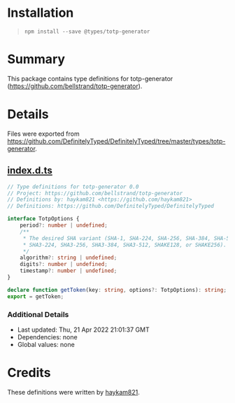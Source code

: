 # Installation
> `npm install --save @types/totp-generator`

# Summary
This package contains type definitions for totp-generator (https://github.com/bellstrand/totp-generator).

# Details
Files were exported from https://github.com/DefinitelyTyped/DefinitelyTyped/tree/master/types/totp-generator.
## [index.d.ts](https://github.com/DefinitelyTyped/DefinitelyTyped/tree/master/types/totp-generator/index.d.ts)
````ts
// Type definitions for totp-generator 0.0
// Project: https://github.com/bellstrand/totp-generator
// Definitions by: haykam821 <https://github.com/haykam821>
// Definitions: https://github.com/DefinitelyTyped/DefinitelyTyped

interface TotpOptions {
    period?: number | undefined;
    /**
     * The desired SHA variant (SHA-1, SHA-224, SHA-256, SHA-384, SHA-512,
     * SHA3-224, SHA3-256, SHA3-384, SHA3-512, SHAKE128, or SHAKE256).
     */
    algorithm?: string | undefined;
    digits?: number | undefined;
    timestamp?: number | undefined;
}

declare function getToken(key: string, options?: TotpOptions): string;
export = getToken;

````

### Additional Details
 * Last updated: Thu, 21 Apr 2022 21:01:37 GMT
 * Dependencies: none
 * Global values: none

# Credits
These definitions were written by [haykam821](https://github.com/haykam821).
